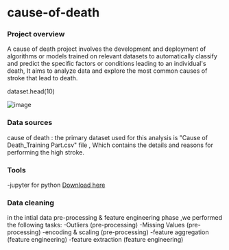 # cause-of-death


### Project overview

A cause of death  project involves the development and deployment of algorithms or models trained on relevant datasets to automatically classify and predict the specific factors or conditions leading to an individual's death,
It aims to analyze data and explore the most common causes of stroke that lead to death.

dataset.head(10)


![image](https://github.com/muuhamed74/cause-of-death/assets/140603240/a2ae2efc-cbfd-4069-b0bd-efc12516746d)



### Data sources 

cause of death : the primary dataset used for this analysis is "Cause of Death_Training Part.csv" file , Which contains the details and reasons for performing the high stroke.

### Tools

-jupyter for python  [Download here](https://www.anaconda.com/download)

### Data cleaning

in the intial data pre-processing & feature engineering phase ,we performed the following tasks:
-Outliers (pre-processing)
-Missing Values (pre-processing)
-encoding & scaling (pre-processing)
-feature aggregation (feature engineering)
-feature extraction  (feature engineering)

